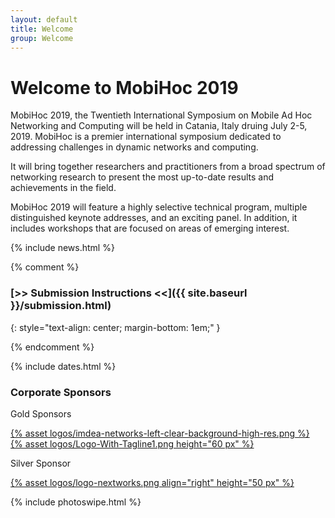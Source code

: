 ```yaml
---
layout: default
title: Welcome
group: Welcome
---
```


# Welcome to MobiHoc 2019

MobiHoc 2019, the Twentieth International Symposium on Mobile Ad Hoc Networking and Computing will be held in Catania, Italy druing July 2-5, 2019.
MobiHoc is a premier international symposium dedicated to addressing challenges in dynamic networks and computing.

It will bring together researchers and practitioners from a broad spectrum of networking research to present the most up-to-date results and achievements in the field.

MobiHoc 2019 will feature a highly selective technical program, multiple distinguished keynote addresses, and an exciting panel.
In addition, it includes workshops that are focused on areas of emerging interest.

{% include news.html %}

{% comment %}

### [>> Submission Instructions <<]({{ site.baseurl }}/submission.html)
{: style="text-align: center; margin-bottom: 1em;" }

{% endcomment %}

{% include dates.html %}

<!--## With Generous Support From-->

### Corporate Sponsors

Gold Sponsors
<div class="sponsors">
    <div class="sponsor">
      <a href="http://www.imdea.org/">{% asset logos/imdea-networks-left-clear-background-high-res.png %}</a>
  </div>  
  <div class="sponsor">
      <a href="https://www.adlinktech.com/en/index.aspx">{% asset logos/Logo-With-Tagline1.png height="60 px" %}</a>
  </div>
</div>

Silver Sponsor

<div class="sponsors">
  <div class="sponsor">
      <a href="https://nextworks.com/">{% asset logos/logo-nextworks.png align="right" height="50 px" %}</a>
  </div>
</div>
<!--
<div class="sponsors">
  <div class="sponsor">
      <a href="https://www.acm.org">{% asset logos/acm.png %}</a>
  </div>
  <div class="sponsor">
      <a href="https://www.sigmobile.org">{% asset logos/sigmobile.gif %}</a>
  </div>
  <div class="sponsor">
    <a href="http://www.nsf.gov"><img src="images/logos/nsf.gif" /></a>
  </div>
  <div class="sponsor">
      <a href="https://sfb901.uni-paderborn.de"><img src="images/logos/sfb.png" /></a>
  </div>
  <div class="sponsor">
      <a href="http://www.dfg.de"><img style="max-height: 60px;" src="images/logos/dfg.png" /></a>
  </div>
  <div class="sponsor">
      <a href="http://www.hni.uni-paderborn.de"><img style="height: 40px;" src="images/logos/hni.png" /></a>
  </div>
  <div class="sponsor">
      <a href="http://www.uni-paderborn.de"><img src="images/logos/upb.png" /></a>
  </div>
  <div class="sponsor">
      <a href="http://www.ccs-labs.org"><img src="images/logos/ccs.png" /></a>
  </div>
  </div>
-->


{% include photoswipe.html %}
